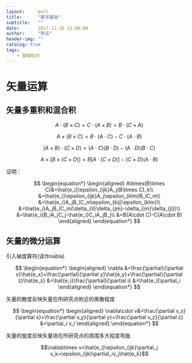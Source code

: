 ```yaml
---
layout:     post
title:      "数学基础"
subtitle:   ""
date:       2017-11-16 11:00:00
author:     "陈实"
header-img: ""
catalog: true
tags:
    - 基础知识
---
```


# 矢量运算
## 矢量多重积和混合积
$$A\cdot(B\times C)=C\cdot(A\times B)=B\cdot(C\times A)$$

$$A\times(B\times C)=B\cdot (A\cdot C)-C\cdot (A\cdot B)$$

$$(A\times B)\cdot(C\times D)=(A\cdot C)(B\cdot D)-(A\cdot D)(B\cdot C)$$

$$A\times[B\times(C\times D)]=B[A\cdot(C\times D)]-(C\times D)(A\cdot B)$$

证明：

$$
\begin{equation*}
\begin{aligned}
A\times(B\times C)&=\hat{e_i}\epsilon_{ijk}A_j(B\times C)_k\\
&=\hat{e_i}\epsilon_{ijk}A_j\epsilon_{klm}B_lC_m\\
&=\hat{e_i}A_jB_lC_m\epsilon_{kij}\epsilon_{klm}\\
&=\hat{e_i}A_jB_lC_m(\delta_{il}\delta_{jm}-\delta_{im}\delta_{jl})\\
&=\hat{e_i}B_iA_jC_j-\hat{e_i}C_iA_jB_j\\
&=B(A\cdot C)-C(A\cdot B)
\end{aligned}
\end{equation*}
$$

## 矢量的微分运算
引入梯度算符(读作nabla)

$$
\begin{equation*}
\begin{aligned}
\nabla &=\frac{\partial}{\partial x}\hat{e_x}+\frac{\partial}{\partial y}\hat{e_y}+\frac{\partial}{\partial z}\hat{e_z}
&=\hat{e_i}\frac{\partial}{\partial i}
&=\hat{e_i}\partial_i
\end{aligned}
\end{equation*}
$$

矢量的散度反映矢量在所研究点附近的离散程度

$$
\begin{equation*}
\begin{aligned}
\nabla\cdot v&=\frac{\partial v_x}{\partial x}+\frac{\partial v_y}{\partial y}+\frac{\partial v_z}{\partial z}
&=\partial_i v_i
\end{aligned}
\end{equation*}
$$

矢量的旋度反映矢量场在所研究点的周围多大程度弯曲

$$\nabla\times v=\hat{e_i}\epsilon_{ijk}\partial_j v_k=\epsilon_(ijk)\partial_iv_j\hat{e_k}$$
